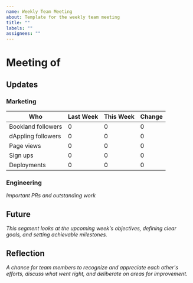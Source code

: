 ```yaml
---
name: Weekly Team Meeting
about: Template for the weekly team meeting
title: ""
labels: ""
assignees: ""
---
```


# <Nth> Meeting of <Month>

## Updates

### Marketing

| Who                | Last Week | This Week | Change |
| ------------------ | --------- | --------- | ------ |
| Bookland followers | 0         | 0         | 0      |
| dAppling followers | 0         | 0         | 0      |
| Page views         | 0         | 0         | 0      |
| Sign ups           | 0         | 0         | 0      |
| Deployments        | 0         | 0         | 0      |

### Engineering

_Important PRs and outstanding work_

## Future

_This segment looks at the upcoming week's objectives, defining clear goals, and setting achievable milestones._

## Reflection

_A chance for team members to recognize and appreciate each other's efforts, discuss what went right, and deliberate on areas for improvement._

